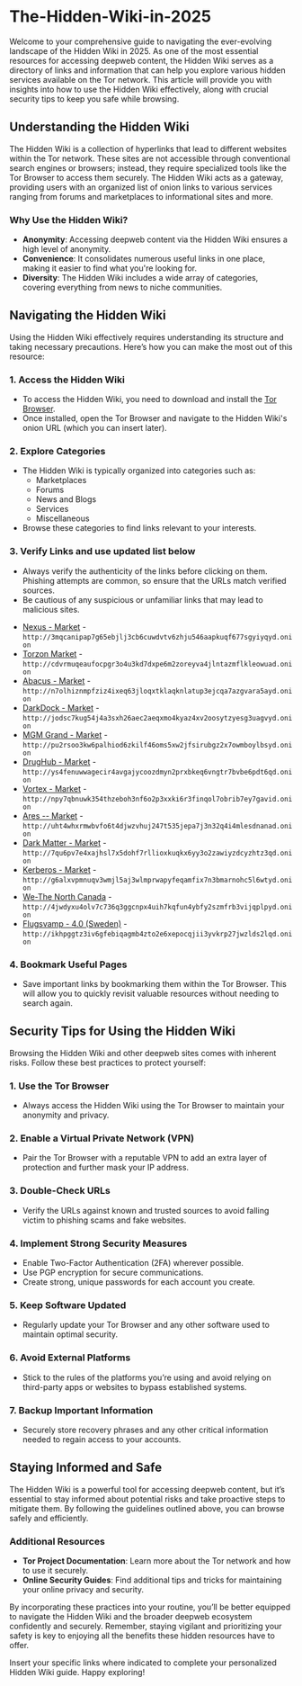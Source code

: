 

# The-Hidden-Wiki-in-2025

Welcome to your comprehensive guide to navigating the ever-evolving landscape of the Hidden Wiki in 2025. As one of the most essential resources for accessing deepweb content, the Hidden Wiki serves as a directory of links and information that can help you explore various hidden services available on the Tor network. This article will provide you with insights into how to use the Hidden Wiki effectively, along with crucial security tips to keep you safe while browsing.

## Understanding the Hidden Wiki

The Hidden Wiki is a collection of hyperlinks that lead to different websites within the Tor network. These sites are not accessible through conventional search engines or browsers; instead, they require specialized tools like the Tor Browser to access them securely. The Hidden Wiki acts as a gateway, providing users with an organized list of onion links to various services ranging from forums and marketplaces to informational sites and more.

### Why Use the Hidden Wiki?

- **Anonymity**: Accessing deepweb content via the Hidden Wiki ensures a high level of anonymity.
- **Convenience**: It consolidates numerous useful links in one place, making it easier to find what you're looking for.
- **Diversity**: The Hidden Wiki includes a wide array of categories, covering everything from news to niche communities.

## Navigating the Hidden Wiki

Using the Hidden Wiki effectively requires understanding its structure and taking necessary precautions. Here’s how you can make the most out of this resource:

### 1. **Access the Hidden Wiki**
   - To access the Hidden Wiki, you need to download and install the [Tor Browser](https://www.torproject.org/download/).
   - Once installed, open the Tor Browser and navigate to the Hidden Wiki's onion URL (which you can insert later).

### 2. **Explore Categories**
   - The Hidden Wiki is typically organized into categories such as:
     - Marketplaces
     - Forums
     - News and Blogs
     - Services
     - Miscellaneous
   - Browse these categories to find links relevant to your interests.

### 3. **Verify Links and use updated list below**
   - Always verify the authenticity of the links before clicking on them. Phishing attempts are common, so ensure that the URLs match verified sources.
   - Be cautious of any suspicious or unfamiliar links that may lead to malicious sites.

* [Nexus - Market](http://3mqcanipap7g65ebjlj3cb6cuwdvtv6zhju546aapkuqf677sgyiyqyd.onion) - `http://3mqcanipap7g65ebjlj3cb6cuwdvtv6zhju546aapkuqf677sgyiyqyd.onion`
* [Torzon Market](http://cdvrmuqeaufocpgr3o4u3kd7dxpe6m2zoreyva4jlntazmflkleowuad.onion) - `http://cdvrmuqeaufocpgr3o4u3kd7dxpe6m2zoreyva4jlntazmflkleowuad.onion`
* [Abacus - Market](http://n7olhiznmpfziz4ixeq63jloqxtklaqknlatup3ejcqa7azgvara5ayd.onion) - `http://n7olhiznmpfziz4ixeq63jloqxtklaqknlatup3ejcqa7azgvara5ayd.onion`
* [DarkDock - Market](http://jodsc7kug54j4a3sxh26aec2aeqxmo4kyaz4xv2oosytzyesg3uagvyd.onion) - `http://jodsc7kug54j4a3sxh26aec2aeqxmo4kyaz4xv2oosytzyesg3uagvyd.onion`
* [MGM Grand - Market](http://pu2rsoo3kw6palhiod6zkilf46oms5xw2jfsirubgz2x7owmboylbsyd.onion) - `http://pu2rsoo3kw6palhiod6zkilf46oms5xw2jfsirubgz2x7owmboylbsyd.onion`
* [DrugHub - Market](http://ys4fenuwwagecir4avgajycoozdmyn2prxbkeq6vngtr7bvbe6pdt6qd.onion) - `http://ys4fenuwwagecir4avgajycoozdmyn2prxbkeq6vngtr7bvbe6pdt6qd.onion`
* [Vortex - Market](http://npy7qbnuwk354thzeboh3nf6o2p3xxki6r3finqol7obrib7ey7gavid.onion) - `http://npy7qbnuwk354thzeboh3nf6o2p3xxki6r3finqol7obrib7ey7gavid.onion`
* [Ares -- Market](http://uht4whxrmwbvfo6t4djwzvhuj247t535jepa7j3n32q4i4mlesdnanad.onion) - `http://uht4whxrmwbvfo6t4djwzvhuj247t535jepa7j3n32q4i4mlesdnanad.onion`
* [Dark Matter - Market](http://7qu6pv7e4xajhsl7x5dohf7rllioxkuqkx6yy3o2zawiyzdcyzhtz3qd.onion) - `http://7qu6pv7e4xajhsl7x5dohf7rllioxkuqkx6yy3o2zawiyzdcyzhtz3qd.onion`
* [Kerberos - Market](http://g6alxvpmnuqv3wmjl5aj3wlmprwapyfeqamfix7n3bmarnohc5l6wtyd.onion) - `http://g6alxvpmnuqv3wmjl5aj3wlmprwapyfeqamfix7n3bmarnohc5l6wtyd.onion`
* [We-The North Canada](http://4jwdyxu4olv7c736q3ggcnpx4uih7kqfun4ybfy2szmfrb3vijqplpyd.onion) - `http://4jwdyxu4olv7c736q3ggcnpx4uih7kqfun4ybfy2szmfrb3vijqplpyd.onion`
* [Flugsvamp - 4.0 (Sweden)](http://ikhpggtz3iv6gfebiqagmb4zto2e6xepocqjii3yvkrp27jwzlds2lqd.onion) - `http://ikhpggtz3iv6gfebiqagmb4zto2e6xepocqjii3yvkrp27jwzlds2lqd.onion`

### 4. **Bookmark Useful Pages**
   - Save important links by bookmarking them within the Tor Browser. This will allow you to quickly revisit valuable resources without needing to search again.

## Security Tips for Using the Hidden Wiki

Browsing the Hidden Wiki and other deepweb sites comes with inherent risks. Follow these best practices to protect yourself:

### 1. **Use the Tor Browser**
   - Always access the Hidden Wiki using the Tor Browser to maintain your anonymity and privacy.

### 2. **Enable a Virtual Private Network (VPN)**
   - Pair the Tor Browser with a reputable VPN to add an extra layer of protection and further mask your IP address.

### 3. **Double-Check URLs**
   - Verify the URLs against known and trusted sources to avoid falling victim to phishing scams and fake websites.

### 4. **Implement Strong Security Measures**
   - Enable Two-Factor Authentication (2FA) wherever possible.
   - Use PGP encryption for secure communications.
   - Create strong, unique passwords for each account you create.

### 5. **Keep Software Updated**
   - Regularly update your Tor Browser and any other software used to maintain optimal security.

### 6. **Avoid External Platforms**
   - Stick to the rules of the platforms you’re using and avoid relying on third-party apps or websites to bypass established systems.

### 7. **Backup Important Information**
   - Securely store recovery phrases and any other critical information needed to regain access to your accounts.

## Staying Informed and Safe

The Hidden Wiki is a powerful tool for accessing deepweb content, but it’s essential to stay informed about potential risks and take proactive steps to mitigate them. By following the guidelines outlined above, you can browse safely and efficiently.

### Additional Resources
- **Tor Project Documentation**: Learn more about the Tor network and how to use it securely.
- **Online Security Guides**: Find additional tips and tricks for maintaining your online privacy and security.

By incorporating these practices into your routine, you’ll be better equipped to navigate the Hidden Wiki and the broader deepweb ecosystem confidently and securely. Remember, staying vigilant and prioritizing your safety is key to enjoying all the benefits these hidden resources have to offer.

Insert your specific links where indicated to complete your personalized Hidden Wiki guide. Happy exploring!
